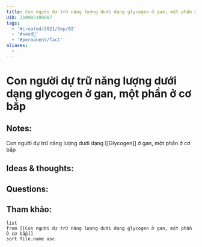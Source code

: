 ```yaml
---
title: Con người dự trữ năng lượng dưới dạng glycogen ở gan, một phần ở cơ bắp
UID: 210902100807
tags:
  - '#created/2021/Sep/02'
  - '#seed🥜'
  - '#permanent/fact'
aliases:
  - 
---
```

# Con người dự trữ năng lượng dưới dạng glycogen ở gan, một phần ở cơ bắp

## Notes:
Con người dự trữ năng lượng dưới dạng [[Glycogen]] ở gan, một phần ở cơ bắp

## Ideas & thoughts:

## Questions:


## Tham khảo:
```dataview
list
from [[Con người dự trữ năng lượng dưới dạng glycogen ở gan, một phần ở cơ bắp]]
sort file.name asc
```